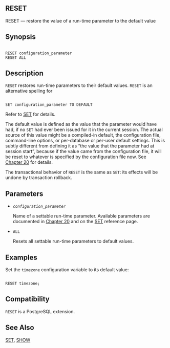 ## RESET

RESET — restore the value of a run-time parameter to the default value

## Synopsis

```

RESET configuration_parameter
RESET ALL
```

## Description

`RESET` restores run-time parameters to their default values. `RESET` is an alternative spelling for

```

SET configuration_parameter TO DEFAULT
```

Refer to [SET](sql-set.html "SET") for details.

The default value is defined as the value that the parameter would have had, if no `SET` had ever been issued for it in the current session. The actual source of this value might be a compiled-in default, the configuration file, command-line options, or per-database or per-user default settings. This is subtly different from defining it as “the value that the parameter had at session start”, because if the value came from the configuration file, it will be reset to whatever is specified by the configuration file now. See [Chapter 20](runtime-config.html "Chapter 20. Server Configuration") for details.

The transactional behavior of `RESET` is the same as `SET`: its effects will be undone by transaction rollback.

## Parameters

* *`configuration_parameter`*

    Name of a settable run-time parameter. Available parameters are documented in [Chapter 20](runtime-config.html "Chapter 20. Server Configuration") and on the [SET](sql-set.html "SET") reference page.

* `ALL`

    Resets all settable run-time parameters to default values.

## Examples

Set the `timezone` configuration variable to its default value:

```

RESET timezone;
```

## Compatibility

`RESET` is a PostgreSQL extension.

## See Also

[SET](sql-set.html "SET"), [SHOW](sql-show.html "SHOW")